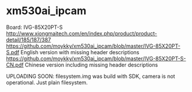 # xm530ai_ipcam
Board: IVG-85X20PT-S
http://www.xiongmaitech.com/en/index.php/product/product-detail/185/187/387
https://github.com/moykky/xm530ai_ipcam/blob/master/IVG-85X20PT-S.pdf      English version with missing header descriptions
https://github.com/moykky/xm530ai_ipcam/blob/master/IVG-85X20PT-S-CN.pdf   Chinese version including missing header descriptions

UPLOADING SOON: filesystem.img was build with SDK, camera is not operational. Just plain filesystem.
